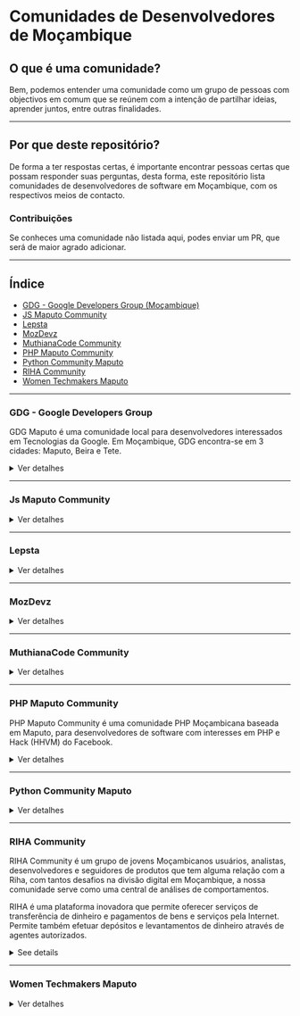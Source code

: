 # Comunidades de Desenvolvedores de Moçambique

## O que é uma comunidade?

Bem, podemos entender uma comunidade como um grupo de pessoas com objectivos
em comum que se reúnem com a intenção de partilhar ideias, aprender juntos, entre
outras finalidades.

---

## Por que deste repositório?

De forma a ter respostas certas, é importante encontrar pessoas certas que possam
responder suas perguntas, desta forma, este repositório lista comunidades de desenvolvedores
de software em Moçambique, com os respectivos meios de contacto.


### Contribuições
Se conheces uma comunidade não listada aqui, podes enviar um PR, que será de maior agrado adicionar.


---

## Índice

* [GDG - Google Developers Group (Moçambique)](#GDG---Google-Developers-Group)
* [JS Maputo Community](#Js-Maputo-Community)
* [Lepsta](#Lepsta)
* [MozDevz](#MozDevz)
* [MuthianaCode Community](#MuthianaCode-Community)
* [PHP Maputo Community](#PHP-Maputo-Community)
* [Python Community Maputo](#Python-Community-Maputo)
* [RIHA Community](#RIHA-Community)
* [Women Techmakers Maputo](#Women-Techmakers-Maputo)
---

### GDG - Google Developers Group

  GDG Maputo é uma comunidade local para desenvolvedores interessados em Tecnologias da Google.
  Em Moçambique, GDG encontra-se em 3 cidades: Maputo, Beira e Tete.

<details>

  <summary>Ver detalhes</summary>
  Vias de Comunicação

  1. [Meetup (Maputo)](https://www.meetup.com/pt-BR/GDG-Maputo/)
  2. [Meetup (Beira)](https://www.meetup.com/pt-BR/Beira-GDG/)
  3. [Meetup (Tete)](https://www.meetup.com/pt-BR/GDG-TETE/)
  4. [Grupo do Facebook (Maputo)](https://pt-br.facebook.com/groups/gdgmaputo/)
  5. [Medium](https://medium.com/android-dev-moz)

</details>

---

### Js Maputo Community

<details>
  <summary>Ver detalhes</summary>
   Via de Comunicação

1. [Whatsapp](https://chat.whatsapp.com/1ZXaVqxGSM99MbMbnqPtur)

</details>

---

### Lepsta

<details>
  <summary>Ver detalhes</summary>
  Via de Comunicação

  1. [Meetup](https://www.meetup.com/pt-BR/Lepsta-Developers-Maputo/)
  2. [LinkedIn](https://www.linkedin.com/company/lepsta)


</details>

---

### MozDevz

<details>
  <summary>Ver detalhes</summary>
   Via de Comunicação

  1. [Facebook](https://www.facebook.com/mozdevz/)
  2. [Meetup](https://www.meetup.com/pt-BR/Mozdevz/)
  3. [Telegram](https://t.me/MozDevz)


</details>

---

### MuthianaCode Community

<details>
  <summary>Ver detalhes</summary>
   Via de Comunicação


1. [Facebook](https://www.facebook.com/muthianacode/)
2. [Whatsapp](https://chat.whatsapp.com/0Cm3XN6P6KNCAigPCJwpuo)
3. [Instagram](https://www.instagram.com/muthianacode/)
4. [LinkedIn](https://www.linkedin.com/company/mozdevz)

</details>

---

### PHP Maputo Community

  PHP Maputo Community é uma comunidade PHP Moçambicana baseada em Maputo, para desenvolvedores de
  software com interesses em PHP e Hack (HHVM) do Facebook.

<details>
  <summary>Ver detalhes</summary>
   Via de Comunicação

  1. [WhatsApp](https://chat.whatsapp.com/ILHtN728Hhp1St5Ag9eDji)

</details>

---

### Python Community Maputo

<details>
  <summary>Ver detalhes</summary>
   Via de Comunicação

1. [Whatsapp](https://chat.whatsapp.com/AtlP04I9rTL1GTbHPHKe3P)

</details>

---

### RIHA Community

  RIHA Community é um grupo de jovens Moçambicanos usuários, analistas, 
  desenvolvedores e seguidores de produtos que tem alguma relação com a Riha, 
  com tantos desafios na divisão digital em Moçambique, 
  a nossa comunidade serve como uma central de análises de comportamentos.

  RIHA é uma plataforma inovadora que permite oferecer serviços 
  de transferência de dinheiro e pagamentos de bens e serviços pela Internet.
  Permite também efetuar depósitos e levantamentos de dinheiro através de agentes autorizados.

<details>
  <summary>See details</summary>
  Contacts
  
  1. [RIHA website](https://www.riha.co.mz)
  2. [WhatsApp](https://chat.whatsapp.com/DRNbVPySnZS5snQH6RgdH6)
</details>

---

### Women Techmakers Maputo

<details>
  <summary>Ver detalhes</summary>
   Via de Comunicação

1. [Whatsapp](https://chat.whatsapp.com/5LiLKX509TlBQwkSN1bXqH)

</details>
